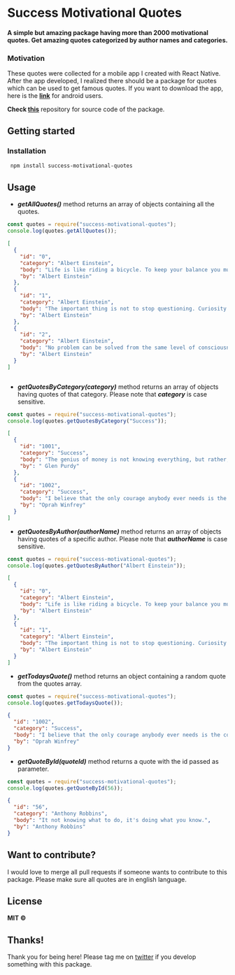 # Success Motivational Quotes

#### A simple but amazing package having more than 2000 motivational quotes. Get amazing quotes categorized by author names and categories.

### Motivation

These quotes were collected for a mobile app I created with React Native. After the app developed, I realized there should be a package for quotes which can be used to get famous quotes. If you want to download the app, here is the **[link](https://play.google.com/store/apps/details?id=com.reactnativetemplatequotes)** for android users.

**Check [this](https://github.com/Sanan4li/success-motivational-quotes)** repository for source code of the package.

## Getting started

### Installation

```bash
 npm install success-motivational-quotes
```

## Usage

- **_getAllQuotes()_** method returns an array of objects containing all the quotes.

```js
const quotes = require("success-motivational-quotes");
console.log(quotes.getAllQuotes());
```

```json
[
  {
    "id": "0",
    "category": "Albert Einstein",
    "body": "Life is like riding a bicycle. To keep your balance you must keep moving.",
    "by": "Albert Einstein"
  },
  {
    "id": "1",
    "category": "Albert Einstein",
    "body": "The important thing is not to stop questioning. Curiosity has its own reason for existing.",
    "by": "Albert Einstein"
  },
  {
    "id": "2",
    "category": "Albert Einstein",
    "body": "No problem can be solved from the same level of consciousness that created it.",
    "by": "Albert Einstein"
  }
]
```

```js

```

- **_getQuotesByCategory(category)_** method returns an array of objects having quotes of that category. Please note that **_category_** is case sensitive.

```js
const quotes = require("success-motivational-quotes");
console.log(quotes.getQuotesByCategory("Success"));
```

```json
[
  {
    "id": "1001",
    "category": "Success",
    "body": "The genius of money is not knowing everything, but rather, surrounding yourself with those who do.",
    "by": " Glen Purdy"
  },
  {
    "id": "1002",
    "category": "Success",
    "body": "I believe that the only courage anybody ever needs is the courage to follow your own dreams.",
    "by": "Oprah Winfrey"
  }
]
```

- **_getQuotesByAuthor(authorName)_** method returns an array of objects having quotes of a specific author. Please note that **_authorName_** is case sensitive.

```js
const quotes = require("success-motivational-quotes");
console.log(quotes.getQuotesByAuthor("Albert Einstein"));
```

```json
[
  {
    "id": "0",
    "category": "Albert Einstein",
    "body": "Life is like riding a bicycle. To keep your balance you must keep moving.",
    "by": "Albert Einstein"
  },
  {
    "id": "1",
    "category": "Albert Einstein",
    "body": "The important thing is not to stop questioning. Curiosity has its own reason for existing.",
    "by": "Albert Einstein"
  }
]
```

- **_getTodaysQuote()_** method returns an object containing a random quote from the quotes array.

```js
const quotes = require("success-motivational-quotes");
console.log(quotes.getTodaysQuote());
```

```json
{
  "id": "1002",
  "category": "Success",
  "body": "I believe that the only courage anybody ever needs is the courage to follow your own dreams.",
  "by": "Oprah Winfrey"
}
```

- **_getQuoteById(quoteId)_** method returns a quote with the id passed as parameter.

```js
const quotes = require("success-motivational-quotes");
console.log(quotes.getQuoteById(56));
```

```json
{
  "id": "56",
  "category": "Anthony Robbins",
  "body": "It not knowing what to do, it's doing what you know.",
  "by": "Anthony Robbins"
}
```

## Want to contribute?

I would love to merge all pull requests if someone wants to contribute to this package. Please make sure all quotes are in english language.

## License

**MIT &copy;**

## Thanks!

Thank you for being here! Please tag me on [twitter](https://twitter.com/Sanan4li) if you develop something with this package.
